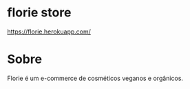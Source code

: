 # florie store
https://florie.herokuapp.com/
# Sobre
Florie é um e-commerce de cosméticos veganos e orgânicos.
